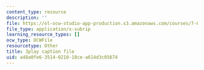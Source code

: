 ```yaml
---
content_type: resource
description: ''
file: https://ol-ocw-studio-app-production.s3.amazonaws.com/courses/7-01sc-fundamentals-of-biology-fall-2011/a48a0fe63514021018cea614d3c05674_dt4sSAb-7cE.srt
file_type: application/x-subrip
learning_resource_types: []
ocw_type: OCWFile
resourcetype: Other
title: 3play caption file
uid: a48a0fe6-3514-0210-18ce-a614d3c05674
---
```


